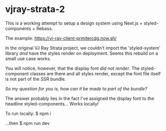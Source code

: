 # vjray-strata-2

This is a working attempt to setup a design system using Next.js + styled-components + Rebass.

The example: https://vj-ray-client-prmitercdg.now.sh/

In the original VJ Ray Strata project, we couldn't import the 'styled-system' library *and* have the styles render on deployment. Seems this rebuild on a small use case works.

You will notice, however, that the display font _did not render_. The styled-component classes are there and all styles render, except the font file itself is not part of the SSR bundle.

*So my question for you is, how can it be made to part of the bundle?*

The answer probably lies in the fact I've assigned the display font to the headline styled-components… Works locally!

To run locally: $ npm i

…then $ npm run dev
